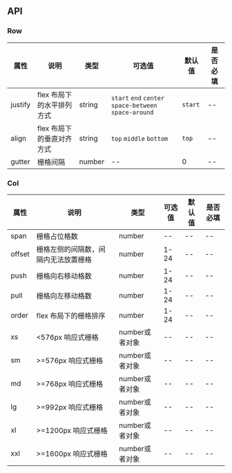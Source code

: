 ## API

### Row


| 属性      | 说明    | 类型      | 可选值       | 默认值   | 是否必填 |
|---------- |-------- |---------- |-------------  |-------- | ---- |
| justify | flex 布局下的水平排列方式 | string | `start` `end` `center` `space-between` `space-around` | `start` | -- |
| align | flex 布局下的垂直对齐方式 | string | `top` `middle` `bottom` | `top` | -- |
| gutter | 栅格间隔 | number | -- | 0 | -- |


### Col
| 属性      | 说明    | 类型      | 可选值       | 默认值   | 是否必填 |
|---------- |-------- |---------- |-------------  |-------- | ---- |
| span | 栅格占位格数 | number | -- | -- | -- |
| offset | 栅格左侧的间隔数，间隔内无法放置栅格 | number | 1-24 | -- | -- |
| push | 栅格向右移动格数 | number | 1-24 | -- | -- |
| pull | 栅格向左移动格数 | number | 1-24 | -- | -- |
| order | flex 布局下的栅格排序 | number | 1-24 | -- | -- |
| xs | <576px 响应式栅格 | number或者对象 | -- | -- | -- |
| sm | >=576px 响应式栅格 | number或者对象 | -- | -- | -- |
| md | >=768px 响应式栅格 | number或者对象 | -- | -- | -- |
| lg | >=992px 响应式栅格 | number或者对象 | -- | -- | -- |
| xl | >=1200px 响应式栅格 | number或者对象 | -- | -- | -- |
| xxl | >=1600px 响应式栅格 | number或者对象 | -- | -- | -- |